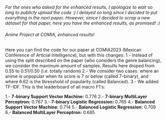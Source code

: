 _For the ones who asked for the enhanced results, I apologize to wait so long to publicly upload the code :) I delayed so long since I decided to put everything in the next paper. However, sinice I decided to scrap a new dataset for that paper, here you have the enhanced results, as promised! :)_


###### Anime Project at COMIA, enhanced results!

Here you can find the code for our paper at COMIA2023 (Mexican Conference of Articial Intelligence), but with this changes:
1.- Instead of using the split described on the paper (who considers the genre balancing), we consider the maximum amount of samples. Results here droped from 0.55 to 0.51/0.50 (i.e. totally random)
2.- We consider two cases: where an anime is unpopular when its score is 7 or below (called 7-binary), and where 6.62 is the thresshold of popularity (called Balanced).
3.- We added TF-IDF. This is the leaderboard of all macro F1's:

1.- **7-binary Support Vector Machine:** 0.776
2.- **7-binary MultiLayer Perceptron:** 0.767
3.- **7-binary Logistic Regression:** 0.765
4.- **Balanced Support Vector Machine:** 0.714
5.- **Balanced Logistic Regression:** 0.709
6.- **Balanced MultiLayer Perceptron:** 0.685
